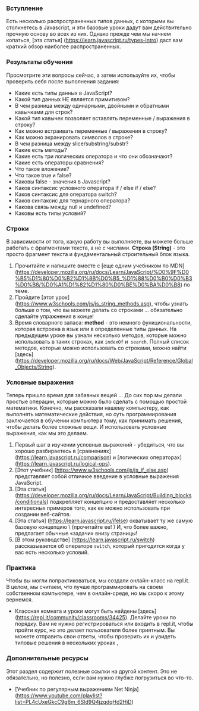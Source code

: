 ### Вступление
Есть несколько распространенных типов данных, с которыми вы столкнетесь в Javascript, и эти базовые уроки дадут вам действительно прочную основу во всех из них. Однако прежде чем мы начнем копаться, [эта статья] (https://learn.javascript.ru/types-intro) даст вам краткий обзор наиболее распространенных.

### Результаты обучения
Просмотрите эти вопросы сейчас, а затем используйте их, чтобы проверить себя после выполнения задания:

* Какие есть типы данных в JavaScript?
* Какой тип данных НЕ является примитивом?
* В чем разница между одинарными, двойными и обратными кавычками для строк?
* Какой тип кавычек позволяет вставлять переменные / выражения в строку?
* Как можно встраивать переменные / выражения в строку?
* Как можно экранировать символов в строке?
* В чем разница между slice/substring/substr?
* Какие есть методы?
* Какие есть три логических оператора и что они обозначают?
* Какие есть операторы сравнения?
* Что такое вложение?
* Что такое true и false?
* Каковы false - значения в Javascript?
* Каков синтаксис условного оператора if / else if / else?
* Каков синтаксис для оператора switch?
* Каков синтаксис для тернарного оператора?
* Какова связь между null и undefined?
* Каковы есть типы условий?

### Строки

В зависимости от того, какую работу вы выполняете, вы можете больше работать с фрагментами текста, а не с числами. __Строка (String)__ - это просто фрагмент текста и фундаментальный строительный блок языка.

1. Прочитайте и напишите вместе с [еще одним учебником по MDN] (https://developer.mozilla.org/ru/docs/Learn/JavaScript/%D0%9F%D0%B5%D1%80%D0%B2%D1%8B%D0%B5_%D1%88%D0%B0%D0%B3%D0%B8/%D0%A1%D1%82%D1%80%D0%BE%D0%BA%D0%B8) по теме.
2. Пройдите [этот урок] (https://www.w3schools.com/js/js_string_methods.asp), чтобы узнать больше о том, что вы можете делать со строками ... обязательно cделайте упражнения в конце!
3. Время словарного запаса: __method__ - это немного функциональности, которая встроена в язык или в определенные типы данных. На предыдущем уроке вы узнали несколько методов, которые можно использовать в таких строках, как `indexOf` и` search`. Полный список методов, которые можно использовать со строками, можно найти [здесь] (https://developer.mozilla.org/ru/docs/Web/JavaScript/Reference/Global_Objects/String).

### Условные выражения

Теперь пришло время для забавных вещей ... До сих пор мы делали простые операции, которые можно было сделать с помощью простой математики. Конечно, мы рассказали нашему компьютеру, как выполнять математические действия, но суть программирования заключается в обучении компьютера тому, как принимать решения, чтобы делать более сложные вещи. И использовать условные выражения, как мы это делаем.

1. Первый шаг в изучении условных выражений - убедиться, что вы хорошо разбираетесь в [сравнениях] (https://learn.javascript.ru/comparison) и [логических операторах] (https://learn.javascript.ru/logical-ops).
2. [Этот учебник] (https://www.w3schools.com/js/js_if_else.asp) представляет собой отличное введение в условные выражения JavaScript.
3. [Эта статья] (https://developer.mozilla.org/ru/docs/Learn/JavaScript/Building_blocks/conditionals) подкрепляет концепцию и предоставляет несколько интересных примеров того, как ее можно использовать при создании веб-сайтов.
4. [Эта статья] (https://learn.javascript.ru/ifelse) охватывает ту же самую базовую концепцию \ (прочитайте ее! \) И, что более важно, предлагает обычные «задачи» внизу страницы!
5. [В этом руководстве] (https://learn.javascript.ru/switch) рассказывается об операторе `switch`, который пригодится когда у вас есть несколько условий.

### Практика

Чтобы вы могли попрактиковаться, мы создали онлайн-класс на repl.it. В целом, мы считаем, что лучше программировать на своем собственном компьютере, чем в онлайн-среде, но мы скоро к этому вернемся.

- Классная комната и уроки могут быть найдены [здесь] (https://repl.it/community/classrooms/34425). Делайте уроки по порядку. Вам не нужно регистрироваться или входить в repl.it, чтобы пройти курс, но это делает пользователя более приятным. Вы можете отправить свои ответы, чтобы проверить их и увидеть типовые решения в нескольких уроках ,

### Дополнительные ресурсы
Этот раздел содержит полезные ссылки на другой контент. Это не обязательно, но полезно, если вам нужно глубже погрузиться во что-то.

* [Учебник по регулярным выражениям Net Ninja] (https://www.youtube.com/playlist?list=PL4cUxeGkcC9g6m_6Sld9Q4jzqdqHd2HiD)
